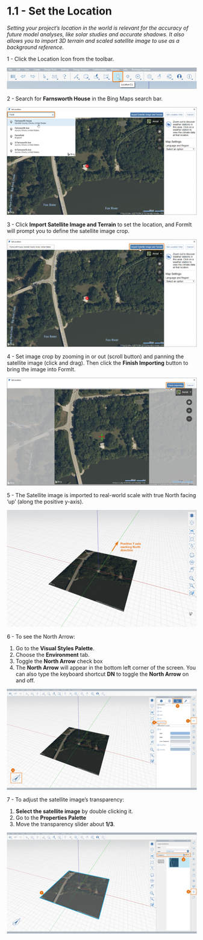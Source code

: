 # 1.1 - Set the Location

_Setting your project’s location in the world is relevant for the accuracy of future model analyses, like solar studies and accurate shadows. It also allows you to import 3D terrain and scaled satellite image to use as a background reference._

1 - Click the Location Icon from the toolbar.

![](<../../.gitbook/assets/0 (2).png>)

2 - Search for **Farnsworth House** in the Bing Maps search bar.

![](<../../.gitbook/assets/1 (20).png>)

3 - Click **Import Satellite Image and Terrain** to set the location, and FormIt will prompt you to define the satellite image crop.

![](<../../.gitbook/assets/2 (13).png>)

4 - Set image crop by zooming in or out (scroll button) and panning the satellite image (click and drag). Then click the **Finish Importing** button to bring the image into FormIt.

![](<../../.gitbook/assets/3 (2).png>)

5 - The Satellite image is imported to real-world scale with true North facing ‘up’ (along the positive y-axis).

![](<../../.gitbook/assets/4 (14).png>)

6 - To see the North Arrow:

1. Go to the **Visual Styles Palette**.
2. Choose the **Environment** tab.
3. Toggle the **North Arrow** check box
4. The **North Arrow** will appear in the bottom left corner of the screen. You can also type the keyboard shortcut **DN** to toggle the **North Arrow** on and off.

![](<../../.gitbook/assets/5 (13).png>)

7 - To adjust the satellite image’s transparency:

1. **Select the satellite image** by double clicking it.
2. Go to the **Properties Palette**
3. Move the transparency slider about **1/3**.

![](<../../.gitbook/assets/6 (2).png>)
